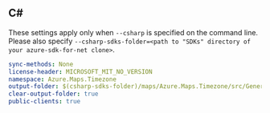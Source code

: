 ## C#

These settings apply only when `--csharp` is specified on the command line.
Please also specify `--csharp-sdks-folder=<path to "SDKs" directory of your azure-sdk-for-net clone>`.

```yaml $(csharp)
sync-methods: None
license-header: MICROSOFT_MIT_NO_VERSION
namespace: Azure.Maps.Timezone
output-folder: $(csharp-sdks-folder)/maps/Azure.Maps.Timezone/src/Generated
clear-output-folder: true
public-clients: true
```